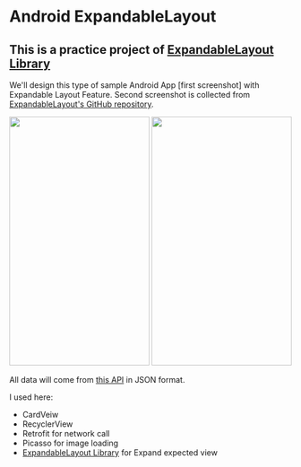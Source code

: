 # Android ExpandableLayout

## This is a practice project of [ExpandableLayout Library](https://github.com/cachapa/ExpandableLayout)

We'll design this type of sample Android App [first screenshot] with Expandable Layout Feature. Second screenshot is collected from [ExpandableLayout's GitHub repository](https://github.com/cachapa/ExpandableLayout).

<img src="https://github.com/hasancse91/Android-Expandable-Layout/blob/master/RelatedFiles/Expandable%20Layout%20Screenshot.png" width="250" height="444" />   <img src="https://i2.wp.com/raw.githubusercontent.com/cachapa/ExpandableLayout/master/images/simple.gif" width="250" height="444" />

All data will come from [this API](https://raw.githubusercontent.com/hasancse91/Android-Expandable-Layout/master/RelatedFiles/data.json) in JSON format.

I used here:
- CardVeiw
- RecyclerView
- Retrofit for network call
- Picasso for image loading
- [ExpandableLayout Library](https://github.com/cachapa/ExpandableLayout) for Expand expected view
